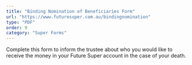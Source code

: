 ```yaml
---
title: "Binding Nomination of Beneficiaries Form"
url: "https://www.futuresuper.com.au/bindingnomination"
type: "PDF"
order: 9
category: "Super Forms"
---
```


Complete this form to inform the trustee about who you would like to receive the money in your Future Super account in the case of your death.
